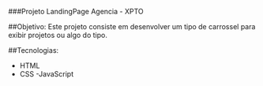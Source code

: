 ###Projeto LandingPage Agencia - XPTO

##Objetivo: Este projeto consiste em desenvolver um tipo de carrossel para exibir projetos ou algo do tipo.

##Tecnologias:

- HTML
- CSS
  -JavaScript
